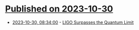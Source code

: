# [Published on 2023-10-30](index.md)

* [2023-10-30, 08:34:00](https://science.slashdot.org/story/23/10/30/0416220/ligo-surpasses-the-quantum-limit?utm_source=rss1.0mainlinkanon&utm_medium=feed) - [LIGO Surpasses the Quantum Limit ](https://science.slashdot.org/story/23/10/30/0416220/ligo-surpasses-the-quantum-limit?utm_source=rss1.0mainlinkanon&utm_medium=feed)
